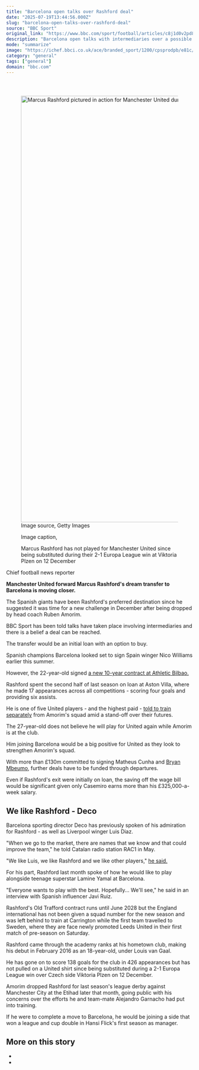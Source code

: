 ```yaml
---
title: "Barcelona open talks over Rashford deal"
date: "2025-07-19T13:44:56.000Z"
slug: "barcelona-open-talks-over-rashford-deal"
source: "BBC Sport"
original_link: "https://www.bbc.com/sport/football/articles/c8j1d0v2pd8o"
description: "Barcelona open talks with intermediaries over a possible deal to sign Manchester United forward Marcus Rashford."
mode: "summarize"
image: "https://ichef.bbci.co.uk/ace/branded_sport/1200/cpsprodpb/e81c/live/b721d1f0-649f-11f0-af20-030418be2ca5.jpg"
category: "general"
tags: ["general"]
domain: "bbc.com"
---
```

<div id="readability-page-1" class="page"><article id="urn-bbc-ares--article-c8j1d0v2pd8o"><header data-component="headline-block"></header><div data-component="image-block"><figure><p><span><picture><source srcset="https://ichef.bbci.co.uk/ace/standard/240/cpsprodpb/e81c/live/b721d1f0-649f-11f0-af20-030418be2ca5.jpg.webp 240w, https://ichef.bbci.co.uk/ace/standard/320/cpsprodpb/e81c/live/b721d1f0-649f-11f0-af20-030418be2ca5.jpg.webp 320w, https://ichef.bbci.co.uk/ace/standard/480/cpsprodpb/e81c/live/b721d1f0-649f-11f0-af20-030418be2ca5.jpg.webp 480w, https://ichef.bbci.co.uk/ace/standard/624/cpsprodpb/e81c/live/b721d1f0-649f-11f0-af20-030418be2ca5.jpg.webp 624w, https://ichef.bbci.co.uk/ace/standard/800/cpsprodpb/e81c/live/b721d1f0-649f-11f0-af20-030418be2ca5.jpg.webp 800w, https://ichef.bbci.co.uk/ace/standard/976/cpsprodpb/e81c/live/b721d1f0-649f-11f0-af20-030418be2ca5.jpg.webp 976w" type="image/webp"><img alt="Marcus Rashford pictured in action for Manchester United during the 2024-25 season" src="https://ichef.bbci.co.uk/ace/standard/2048/cpsprodpb/e81c/live/b721d1f0-649f-11f0-af20-030418be2ca5.jpg" srcset="https://ichef.bbci.co.uk/ace/standard/240/cpsprodpb/e81c/live/b721d1f0-649f-11f0-af20-030418be2ca5.jpg 240w, https://ichef.bbci.co.uk/ace/standard/320/cpsprodpb/e81c/live/b721d1f0-649f-11f0-af20-030418be2ca5.jpg 320w, https://ichef.bbci.co.uk/ace/standard/480/cpsprodpb/e81c/live/b721d1f0-649f-11f0-af20-030418be2ca5.jpg 480w, https://ichef.bbci.co.uk/ace/standard/624/cpsprodpb/e81c/live/b721d1f0-649f-11f0-af20-030418be2ca5.jpg 624w, https://ichef.bbci.co.uk/ace/standard/800/cpsprodpb/e81c/live/b721d1f0-649f-11f0-af20-030418be2ca5.jpg 800w, https://ichef.bbci.co.uk/ace/standard/976/cpsprodpb/e81c/live/b721d1f0-649f-11f0-af20-030418be2ca5.jpg 976w" width="2048" height="1151"></picture></span><span role="text"><span>Image source, </span>Getty Images</span></p><figcaption><span>Image caption, </span><p>Marcus Rashford has not played for Manchester United since being substituted during their 2-1 Europa League win at Viktoria Plzen on 12 December </p></figcaption></figure></div><div data-component="byline-block"><p>Chief football news reporter</p></div><div data-component="text-block"><p><b>Manchester United forward Marcus Rashford's dream transfer to Barcelona is moving closer.</b></p><p>The Spanish giants have been Rashford's preferred destination since he suggested it was time for a new challenge in December after being dropped by head coach Ruben Amorim.</p><p>BBC Sport has been told talks have taken place involving intermediaries and there is a belief a deal can be reached.</p><p>The transfer would be an initial loan with an option to buy.</p></div><div data-component="text-block"><p>Spanish champions Barcelona looked set to sign Spain winger Nico Williams earlier this summer.</p><p>However, the 22-year-old signed <a href="https://www.bbc.com/sport/football/articles/cev0z2d87r4o">a new 10-year contract at Athletic Bilbao.</a></p><p>Rashford spent the second half of last season on loan at Aston Villa, where he made 17 appearances across all competitions - scoring four goals and providing six assists.</p><p>He is one of five United players - and the highest paid - <a href="https://www.bbc.com/sport/football/articles/cgjge00xjvqo">told to train separately</a> from Amorim's squad amid a stand-off over their futures.</p><p>The 27-year-old does not believe he will play for United again while Amorim is at the club.</p><p>Him joining Barcelona would be a big positive for United as they look to strengthen Amorim's squad.</p><p>With more than £130m committed to signing Matheus Cunha and <a href="https://www.bbc.com/sport/football/articles/cj4ekq5g5yyo">Bryan Mbeumo</a>, further deals have to be funded through departures.</p><p>Even if Rashford's exit were initially on loan, the saving off the wage bill would be significant given only Casemiro earns more than his £325,000-a-week salary.</p></div><p data-component="subheadline-block"><h2 id="We-like-Rashford-Deco" tabindex="-1"><span role="text">We like Rashford - Deco</span></h2></p><div data-component="text-block"><p>Barcelona sporting director Deco has previously spoken of his admiration for Rashford - as well as Liverpool winger Luis Diaz.</p><p>"When we go to the market, there are names that we know and that could improve the team," he told Catalan radio station RAC1 in May.</p><p>"We like Luis, we like Rashford and we like other players," <a href="https://www.bbc.com/sport/football/articles/cm26z627m7qo">he said.</a></p><p>For his part, Rashford last month spoke of how he would like to play alongside teenage superstar Lamine Yamal at Barcelona.</p><p>"Everyone wants to play with the best. Hopefully... We'll see," he said in an interview with Spanish influencer Javi Ruiz.</p><p>Rashford's Old Trafford contract runs until June 2028 but the England international has not been given a squad number for the new season and was left behind to train at Carrington while the first team travelled to Sweden, where they are face newly promoted Leeds United in their first match of pre-season on Saturday.</p><p>Rashford came through the academy ranks at his hometown club, making his debut in February 2016 as an 18-year-old, under Louis van Gaal.</p><p>He has gone on to score 138 goals for the club in 426 appearances but has not pulled on a United shirt since being substituted during a 2-1 Europa League win over Czech side Viktoria Plzen on 12 December.</p><p>Amorim dropped Rashford for last season's league derby against Manchester City at the Etihad later that month, going public with his concerns over the efforts he and team-mate Alejandro Garnacho had put into training.</p><p>If he were to complete a move to Barcelona, he would be joining a side that won a league and cup double in Hansi Flick's first season as manager.</p></div><section data-component="links-block"><p><h2 type="normal">More on this story</h2></p><ul role="list"><li></li><li></li></ul></section></article></div>